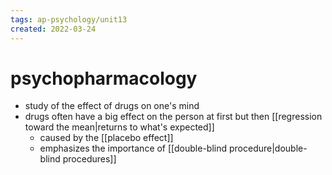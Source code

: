 ```yaml
---
tags: ap-psychology/unit13 
created: 2022-03-24
---
```


# psychopharmacology

- study of the effect of drugs on one's mind
- drugs often have a big effect on the person at first but then [[regression toward the mean|returns to what's expected]]
	- caused by the [[placebo effect]]
	- emphasizes the importance of [[double-blind procedure|double-blind procedures]] 
